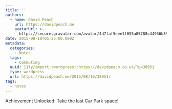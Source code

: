 ```yaml
---
title: ''
authors:
  - name: David Peach
    url: https://davidpeach.me
    avatarUrl: >-
      https://secure.gravatar.com/avatar/4d7faf5eee1f055a85788c44936b8995eaab6dfb004e7854ec747ccb272e91ee?s=96&d=mm&r=g
date: 2015-08-10T05:25:00.000Z
metadata:
  categories:
    - Notes
  tags:
    - Commuting
  uuid: 11ty/import::wordpress::https://davidpeach.co.uk/?p=38951
  type: wordpress
  url: https://davidpeach.me/2015/08/10/38951/
tags:
  - notes
---
```

Achievement Unlocked: Take the last Car Park space!